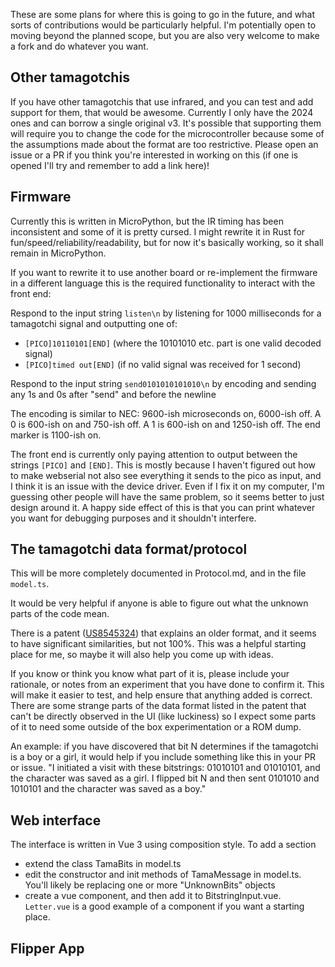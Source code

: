 These are some plans for where this is going to go in the future, and what sorts of contributions would be particularly helpful. I'm potentially open to moving beyond the planned scope, but you are also very welcome to make a fork and do whatever you want.

## Other tamagotchis
If you have other tamagotchis that use infrared, and you can test and add support for them, that would be awesome. Currently I only have the 2024 ones and can borrow a single original v3. It's possible that supporting them will require you to change the code for the microcontroller because some of the assumptions made about the format are too restrictive. Please open an issue or a PR if you think you're interested in working on this (if one is opened I'll try and remember to add a link here)!

## Firmware
Currently this is written in MicroPython, but the IR timing has been inconsistent and some of it is pretty cursed. I might rewrite it in Rust for fun/speed/reliability/readability, but for now it's basically working, so it shall remain in MicroPython.

If you want to rewrite it to use another board or re-implement the firmware in a different language this is the required functionality to interact with the front end:

Respond to the input string `listen\n` by listening for 1000 milliseconds for a tamagotchi signal and outputting one of:
- `[PICO]10110101[END]` (where the 10101010 etc. part is one valid decoded signal)
- `[PICO]timed out[END]` (if no valid signal was received for 1 second)

Respond to the input string `send0101010101010\n` by encoding and sending any 1s and 0s after "send" and before the newline

The encoding is similar to NEC: 9600-ish microseconds on, 6000-ish off. A 0 is 600-ish on and 750-ish off. A 1 is 600-ish on and 1250-ish off. The end marker is 1100-ish on. 

The front end is currently only paying attention to output between the strings `[PICO]` and `[END]`. This is mostly because I haven't figured out how to make webserial not also see everything it sends to the pico as input, and I think it is an issue with the device driver. Even if I fix it on my computer, I'm guessing other people will have the same problem, so it seems better to just design around it. A happy side effect of this is that you can print whatever you want for debugging purposes and it shouldn't interfere.

## The tamagotchi data format/protocol
This will be more completely documented in Protocol.md, and in the file `model.ts`.

It would be very helpful if anyone is able to figure out what the unknown parts of the code mean.

There is a patent ([US8545324](https://patents.google.com/patent/US8545324B2/en)) that explains an older format, and it seems to have significant similarities, but not 100%. This was a helpful starting place for me, so maybe it will also help you come up with ideas.

If you know or think you know what part of it is, please include your rationale, or notes from an experiment that you have done to confirm it. This will make it easier to test, and help ensure that anything added is correct. There are some strange parts of the data format listed in the patent that can't be directly observed in the UI (like luckiness) so I expect some parts of it to need some outside of the box experimentation or a ROM dump.

An example: if you have discovered that bit N determines if the tamagotchi is a boy or a girl, it would help if you include something like this in your PR or issue.
"I initiated a visit with these bitstrings: 01010101 and 01010101, and the character was saved as a girl. I flipped bit N and then sent 0101010 and 1010101 and the character was saved as a boy."

## Web interface
The interface is written in Vue 3 using composition style. To add a section
- extend the class TamaBits in model.ts
- edit the constructor and init methods of TamaMessage in model.ts. You'll likely be replacing one or more "UnknownBits" objects
- create a vue component, and then add it to BitstringInput.vue. `Letter.vue` is a good example of a component if you want a starting place.

## Flipper App
